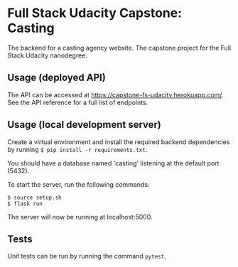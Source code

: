 # Full Stack Udacity Capstone: Casting

The backend for a casting agency website. The capstone project for the Full Stack Udacity nanodegree.

## Usage (deployed API)
The API can be accessed at https://capstone-fs-udacity.herokuapp.com/. See the API reference for a full list of endpoints.

## Usage (local development server)
Create a virtual environment and install the required backend dependencies by running ```$ pip install -r requirements.txt```.

You should have a database named 'casting' listening at the default port (5432). 

To start the server, run the following commands:
```
$ source setup.sh
$ flask run
```

The server will now be running at localhost:5000. 

## Tests
Unit tests can be run by running the command ```pytest```.
